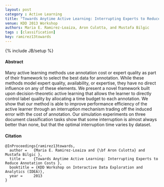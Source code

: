 ```yaml
---
layout: post
category : Active Learning
title: "Towards Anytime Active Learning: Interrupting Experts to Reduce Annotation Costs"
venue: KDD 2013 Workshop
authors: Maria E. Ramirez-Loaiza, Aron Culotta, and Mustafa Bilgic
tags : [classification]
key: ramirez13towards
---
```

{% include JB/setup %}

#### Abstract

Many active learning methods use annotation cost or expert quality as part of
their framework to select the best data for annotation. While these methods
model expert quality, availability, or expertise, they have no direct
influence on any of these elements. We present a novel framework built upon
decision-theoretic active learning that allows the learner to directly
control label quality by allocating a time budget to each annotation. We
show that our method is able to improve performance efficiency of the active
learner through an interruption mechanism trading off the induced error with
the cost of annotation. Our simulation experiments on three document
classification tasks show that some interruption is almost always better than
none, but that the optimal interruption time varies by dataset.

#### Citation

    @InProceedings{ramirez13towards,
	  author = 	 {Maria E. Ramirez-Loaiza and {\bf Aron Culotta} and Mustafa Bilgic },
      title = 	 {Towards Anytime Active Learning: Interrupting Experts to Reduce Annotation Costs },
      booktitle = {KDD Workshop on Interactive Data Exploration and Analytics (IDEA)},
      year = 	 2013
    }

